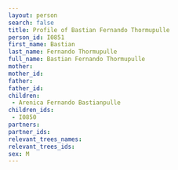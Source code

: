 ```yaml
---
layout: person
search: false
title: Profile of Bastian Fernando Thormupulle
person_id: I0851
first_name: Bastian
last_name: Fernando Thormupulle
full_name: Bastian Fernando Thormupulle
mother: 
mother_id: 
father: 
father_id: 
children:
 - Arenica Fernando Bastianpulle
children_ids:
 - I0850
partners:
partner_ids:
relevant_trees_names:
relevant_trees_ids:
sex: M
---
```


